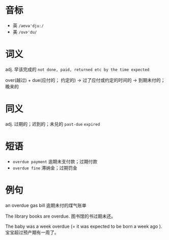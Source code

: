 # 音标

- 英 `/əʊvə'djuː/`
- 美 `/ovɚ'du/`

# 词义

adj. 早该完成的
`not done, paid, returned etc by the time expected`



over(越过) + due(应付的； 约定的) → 过了应付或约定的时间的 → 到期未付的； 晚来的

# 同义

adj. 过期的；迟到的；未兑的
`past-due` `expired`

# 短语

- `overdue payment` 逾期未支付款；过期付款
- `overdue fine` 滞纳金；过期罚金

# 例句

an overdue gas bill
逾期未付的煤气账单

The library books are overdue.
图书馆的书过期未还。

The baby was a week overdue (= it was expected to be born a week ago ).
宝宝超过预产期有一周了。


